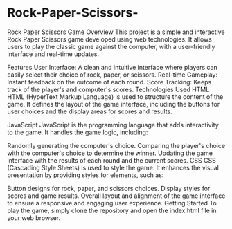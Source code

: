 # Rock-Paper-Scissors-
Rock Paper Scissors Game
Overview
This project is a simple and interactive Rock Paper Scissors game developed using web technologies. It allows users to play the classic game against the computer, with a user-friendly interface and real-time updates.

Features
User Interface: A clean and intuitive interface where players can easily select their choice of rock, paper, or scissors.
Real-time Gameplay: Instant feedback on the outcome of each round.
Score Tracking: Keeps track of the player's and computer's scores.
Technologies Used
HTML
HTML (HyperText Markup Language) is used to structure the content of the game. It defines the layout of the game interface, including the buttons for user choices and the display areas for scores and results.

JavaScript
JavaScript is the programming language that adds interactivity to the game. It handles the game logic, including:

Randomly generating the computer's choice.
Comparing the player's choice with the computer's choice to determine the winner.
Updating the game interface with the results of each round and the current scores.
CSS
CSS (Cascading Style Sheets) is used to style the game. It enhances the visual presentation by providing styles for elements, such as:

Button designs for rock, paper, and scissors choices.
Display styles for scores and game results.
Overall layout and alignment of the game interface to ensure a responsive and engaging user experience.
Getting Started
To play the game, simply clone the repository and open the index.html file in your web browser.
